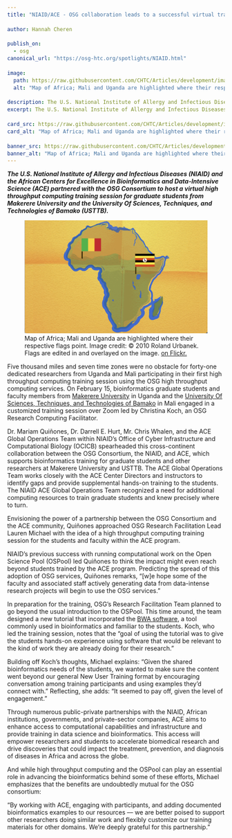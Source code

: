 ```yaml
---
title: "NIAID/ACE - OSG collaboration leads to a successful virtual training session"

author: Hannah Cheren

publish_on:
  - osg
canonical_url: "https://osg-htc.org/spotlights/NIAID.html"

image:
  path: https://raw.githubusercontent.com/CHTC/Articles/development/images/NIAID-card.jpg
  alt: "Map of Africa; Mali and Uganda are highlighted where their respective flags point. Image credit: © 2010 Roland Urbanek. Flags are edited in and overlayed on the image."
  
description: The U.S. National Institute of Allergy and Infectious Diseases (NIAID) and the African Centers for Excellence in Bioinformatics and Data-Intensive Science (ACE) partnered with the OSG Consortium to host a virtual high throughput computing training session for graduate students from Makerere University and the University Of Sciences, Techniques, and Technologies of Bamako (USTTB).
excerpt: The U.S. National Institute of Allergy and Infectious Diseases (NIAID) and the African Centers for Excellence in Bioinformatics and Data-Intensive Science (ACE) partnered with the OSG Consortium to host a virtual high throughput computing training session for graduate students from Makerere University and the University Of Sciences, Techniques, and Technologies of Bamako (USTTB).

card_src: https://raw.githubusercontent.com/CHTC/Articles/development/images/NIAID-card.jpg
card_alt: "Map of Africa; Mali and Uganda are highlighted where their respective flags point. Image credit: © 2010 Roland Urbanek. Flags are edited in and overlayed on the image."

banner_src: https://raw.githubusercontent.com/CHTC/Articles/development/images/NIAID-banner.jpg
banner_alt: "Map of Africa; Mali and Uganda are highlighted where their respective flags point. Image credit: © 2010 Roland Urbanek. Flags are edited in and overlayed on the image."
---
```

  ***The U.S. National Institute of Allergy and Infectious Diseases (NIAID) and the African Centers for Excellence in Bioinformatics and Data-Intensive Science (ACE) partnered with the OSG Consortium to host a virtual high throughput computing training session for graduate students from Makerere University and the University Of Sciences, Techniques, and Technologies of Bamako (USTTB).***
  
  <figure>
  <img src="https://raw.githubusercontent.com/CHTC/Articles/development/images/NIAID-card.jpg" alt="Map of Africa with Mali and Uganda Highlighted"/>
  <figcaption class="figure-caption">Map of Africa; Mali and Uganda are highlighted where their respective flags point. Image credit: © 2010 Roland Urbanek. Flags are edited in and overlayed on the image. <a href="https://www.flickr.com/photos/34059810@N00/4712166155">on Flickr.</a><br/></figcaption>
</figure>
  
  Five thousand miles and seven time zones were no obstacle for forty-one dedicated researchers from Uganda and Mali participating in their first high throughput computing training session using the OSG high throughput computing services. On February 15, bioinformatics graduate students and faculty members from [Makerere University](https://www.mak.ac.ug/) in Uganda and the [University Of Sciences, Techniques, and Technologies of Bamako](http://www.usttb.edu.ml/) in Mali engaged in a customized training session over Zoom led by Christina Koch, an OSG Research Computing Facilitator.
 
  Dr. Mariam Quiñones, Dr. Darrell E. Hurt, Mr. Chris Whalen, and the ACE Global Operations Team within NIAID’s Office of Cyber Infrastructure and Computational Biology (OCICB) spearheaded this cross-continent collaboration between the OSG Consortium, the NIAID, and ACE, which supports bioinformatics training for graduate students and other researchers at Makerere University and USTTB. The ACE Global Operations Team works closely with the ACE Center Directors and instructors to identify gaps and provide supplemental hands-on training to the students. The NIAID ACE Global Operations Team recognized a need for additional computing resources to train graduate students and knew precisely where to turn.

  Envisioning the power of a partnership between the OSG Consortium and the ACE community, Quiñones approached OSG Research Facilitation Lead Lauren Michael with the idea of a high throughput computing training session for the students and faculty within the ACE program.
 
  NIAID’s previous success with running computational work on the Open Science Pool (OSPool) led Quiñones to think the impact might even reach beyond students trained by the ACE program. Predicting the spread of this adoption of OSG services, Quiñones remarks, “[w]e hope some of the faculty and associated staff actively generating data from data-intense research projects will begin to use the OSG services.”
 
  In preparation for the training, OSG’s Research Facilitation Team planned to go beyond the usual introduction to the OSPool. This time around, the team designed a new tutorial that incorporated the [BWA software](https://github.com/OSGConnect/tutorial-bwa), a tool commonly used in bioinformatics and familiar to the students. Koch, who led the training session, notes that the “goal of using the tutorial was to give the students hands-on experience using software that would be relevant to the kind of work they are already doing for their research.”  
 
  Building off Koch’s thoughts, Michael explains: “Given the shared bioinformatics needs of the students, we wanted to make sure the content went beyond our general New User Training format by encouraging conversation among training participants and using examples they’d connect with.” Reflecting, she adds: “It seemed to pay off, given the level of engagement.”
 
  Through numerous public-private partnerships with the NIAID, African institutions, governments, and private-sector companies, ACE aims to enhance access to computational capabilities and infrastructure and provide training in data science and bioinformatics. This access will empower researchers and students to accelerate biomedical research and drive discoveries that could impact the treatment, prevention, and diagnosis of diseases in Africa and across the globe.

  And while high throughput computing and the OSPool can play an essential role in advancing the bioinformatics behind some of these efforts, Michael emphasizes that the benefits are undoubtedly mutual for the OSG consortium:
 
  “By working with ACE, engaging with participants, and adding documented bioinformatics examples to our resources –– we are better poised to support other researchers doing similar work and flexibly customize our training materials for other domains. We’re deeply grateful for this partnership.”
